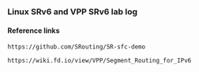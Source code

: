 ### Linux SRv6 and VPP SRv6 lab log


#### Reference links
    
    https://github.com/SRouting/SR-sfc-demo
    
    https://wiki.fd.io/view/VPP/Segment_Routing_for_IPv6